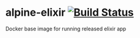 # alpine-elixir [![Build Status](https://travis-ci.org/tpdock/alpine-elixir.svg?branch=master)](https://travis-ci.org/tpdock/alpine-elixir)
Docker base image for running released elixir app
